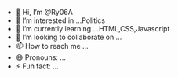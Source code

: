 - 👋 Hi, I’m @Ry06A
- 👀 I’m interested in ...Politics
- 🌱 I’m currently learning ...HTML,CSS,Javascript
- 💞️ I’m looking to collaborate on ...
- 📫 How to reach me ...
- 😄 Pronouns: ...
- ⚡ Fun fact: ...

<!---
Ry06A/Ry06A is a ✨ special ✨ repository because its `README.md` (this file) appears on your GitHub profile.
You can click the Preview link to take a look at your changes.
--->
